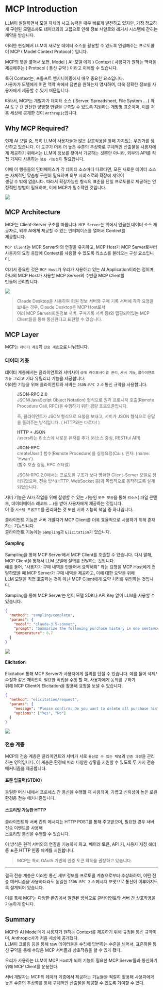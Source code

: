 # MCP Introduction

LLM이 발달하면서 모델 자체의 사고 능력은 매우 빠르게 발전하고 있지만, 가장 정교하게 구현된 모델조차도 데이터와의 고립으로 인해 정보 사일로와 레거시 시스템에 갇히는 제약을 받습니다.  

이러한 현실에서 LLM이 새로운 데이터 소스를 활용할 수 있도록 연결해주는 프로토콜이 MCP ( Model Context Protocol ) 입니다.  

MCP의 뜻을 풀어서 보면, Model ( AI-모델 에게 ) Context ( 사용자가 원하는 맥락을 제공해주는 ) Protocol ( 통신 규약 ) 이라고 이해할 수 있습니다.  

특히 Context는, 프롬프트 엔지니어링에서 매우 중요한 요소입니다.  
사용자가 모델에게 어떤 맥락 속에서 답변을 원하는지 명시하여, 더욱 정확한 정보를 사용자에게 제공할 수 있기 때문입니다.  

따라서, MCP는 개발자가 데이터 소스 ( Server, Spreadsheet, File System ... ) 와 AI 도구 간 안전한 양방향 연결을 구축할 수 있도록 지원하는 개방형 표준이며, 이를 처음 세상에 공개한 것이 `Anthropic`입니다.

## Why MCP Required?

현재 AI 모델 중, 특히 LLM이 사용자들과 많은 상호작용을 통해 가치있는 무언가를 생산하고 있습니다. 이 도구가 더욱 더 높은 수준의 추상화로 구체적인 산출물을 사용자에게 제공하기 위해서는 LLM이 정보를 찾아서 가공하는 것뿐만 아니라, 외부의 API를 직접 가져다 사용하는 `행동 가능성`이 필요합니다.  

이때 이 행동들의 인터페이스가 각 데이터 소스마다 다르다면, 모든 새로운 데이터 소스는 자체적인 맞춤형 구현이 필요하며 외부 서비스로의 확장에 제약이  
생길 수 밖에 없습니다. 따라서 확장가능한 형식의 표준을 단일 프로토콜로 제공하는 안정적인 방법이 필요하며, 이에 MCP가 필수적인 것입니다.

![](./assets/images/mcp_intro.png)

## MCP Architecture

MCP는 Client-Server 구조를 따릅니다. `MCP Server`는 위에서 언급한 데이터 소스 제공자로, 외부 AI에게 제공할 수 있는 인터페이스를 열어서 Context를  
제공합니다.  

`MCP Client`는 MCP Server와의 연결을 유지하고, MCP Host가 MCP Server로부터 사용자의 요청 응답에 Context를 사용할 수 있도록 리소스를 불러오는 구성 요소입니다.  

여기서 중요한 것은 `MCP Host`가 우리가 사용하고 있는 AI Application이라는 점이며, 하나의 MCP Host가 사용할 MCP Server의 수만큼 MCP Client를  
만들어 관리합니다.

![](./assets/images/mcp_client_server.png)

> Claude Desktop을 사용하여 회원 정보 서버와 구매 기록 서버에 각각 요청을 보내는 경우, Claude Desktop은 MCP Host로서  
> 여러 MCP Server(회원정보 서버, 구매기록 서버 등)와 맵핑되어있는 MCP Client들을 통해 통신한다고 표현할 수 있습니다.

## MCP Layer

MCP는 `데이터 계층`과 `전송 계층`으로 나눠집니다.

### 데이터 계층
데이터 계층에서는 클라이언트와 서버사이 `상태 라이프사이클 관리`, `서버 기능`, `클라이언트 기능` 그리고 기타 유틸리티 기능을 제공합니다.  
이러한 기능을 위해 클라이언트와 서버는 `JSON-RPC 2.0` 통신 규약을 사용합니다.  

> **JSON-RPC 2.0**  
> JSON(JavaScript Object Notation) 형식으로 원격 프로시저 호출(Remote Procedure Call, RPC)을 수행하기 위한 경량 프로토콜입니다.  
> 
> 즉, 클라이언트가 JSON 형식으로 요청을 보내고, 서버가 JSON 형식으로 응답을 돌려주는 방식입니다. ( HTTP와는 다르다! )  
> 
> **HTTP + JSON**  
> /users라는 리소스에 새로운 유저를 추가
> (리소스 중심, RESTful API)
>
> **JSON-RPC**  
> createUser() 함수(Remote Procedure)를 실행요청(Call). 인자: {name: 'Hwan'}  
> (함수 호출 중심, RPC 스타일)
> 
> JSON-RPC 2.0에서는 프로토콜 구조가 보다 명확한 Client–Server 모델로 정리되었으며, 전송 방식(HTTP, WebSocket 등)과 독립적으로 동작하도록 설계되었습니다.

서버 기능은 AI가 작업을 위해 실행할 수 있는 기능인 `도구 모음`을 통해 `리소스`( 파일 콘텐츠, 데이터베이스 레코드 ...)를 받아 사용자에게 제공하는 것입니다.   
이 중 `시스템 프롬프트`를 관리하는 것 또한 서버 기능의 핵심 중 하나입니다.  

클라이언트 기능은 서버 개발자가 MCP Client를 더욱 효율적으로 사용하기 위해 존재하는 기능입니다.  
클라이언트 기능에는 `Sampling`과 `Elicitation`가 있습니다.  

#### Sampling

Sampling을 통해 MCP Server에서 MCP Client를 호출할 수 있습니다. 다시 말해, MCP Client을 통해서 LLM 모델에 질의를 전달하는 것입니다.  
예를 들어, "사용자가 구매 내역을 만들어서 요약해줘" 라는 요청을 MCP Host에게 전달하였을 때 MCP Server가 구매 내역을 제공하고, 이에 대한 요약을 위해  
LLM 모델을 직접 호출하는 것이 아닌 MCP Client에게 요약 처리를 위임하는 것입니다.  

Sampling을 통해 MCP Server는 언어 모델 SDK나 API Key 없이 LLM을 사용할 수 있습니다.  

```json
{
  "method": "sampling/complete",
  "params": {
    "model": "claude-3.5-sonnet",
    "prompt": "Summarize the following purchase history in one sentence:",
    "temperature": 0.7
  }
}
```

![](./assets/images/mcp_sampling.png)

#### Elicitation

Elicitation 통해 MCP Server가 사용자에게 질의를 던질 수 있습니다. 예를 들어 삭제/수정과 같은 재확인이 필요한 작업을 수행 할 때, 사용자에게 동의를 구하기  
위해 MCP Client에 Elicitation을 활용해 요청을 보낼 수 있습니다.  

```json
{
  "method": "elicitation/request",
  "params": {
    "message": "Please confirm: Do you want to delete all purchase history?",
    "options": ["Yes", "No"]
  }
}
```

![](./assets/images/mcp_elicitation.png)

### 전송 계층

MCP의 전송 계층은 클라이언트와 서버가 서로 `통신할 수 있는 채널`과 `인증 과정`을 관리하는 영역입니다.
이 계층은 환경에 따라 다양한 상황을 지원할 수 있도록 두 가지 전송 메커니즘을 제공합니다.

#### 표준 입출력(STDIO)

동일한 머신 내에서 프로세스 간 통신을 수행할 때 사용되며, 가볍고 신뢰성이 높은 로컬 환경용 전송 메커니즘입니다.

#### 스트리밍 가능한 HTTP

클라이언트와 서버 간의 메시지는 HTTP POST를 통해 주고받으며, 필요한 경우 서버 전송 이벤트를 사용해  
스트리밍 통신을 수행할 수 있습니다.  

이 방식은 원격 서버와의 연결을 가능하게 하고, 베어러 토큰, API 키, 사용자 지정 헤더 등 표준 HTTP 인증 체계를 지원합니다.

> MCP는 특히 OAuth 기반의 인증 토큰 획득을 권장하고 있습니다.

---

결국 전송 계층은 이러한 통신 세부 정보를 프로토콜 계층으로부터 추상화하여, 어떤 전송 메커니즘을 사용하더라도 동일한 `JSON-RPC 2.0` 메시지 포맷으로 통신이 이루어지도록 설계되어 있습니다.  

이를 통해 MCP는 다양한 환경에서 일관된 방식으로 클라이언트와 서버 간 상호작용을 가능하게 합니다.

## Summary

MCP란 AI Model에게 사용자가 원하는 Context를 제공하기 위해 규정된 통신 규약이며, Anthropic사가 처음 세상에 공개했다.  
LLM이 크롤링 등을 통해 raw 데이터들을 수집해 답변하는 수준을 넘어서, 표준화된 통신 규약을 통해 수많은 MCP 서버들과 상호작용을 할 수 있게 됐다.  

우리가 사용하는 LLM이 MCP Host가 되어 기능이 필요한 MCP Server들과 통신하기 위해 MCP Client를 운용한다.  

서버 개발자는 MCP의 데이터 계층에서 제공하는 기능들을 적절히 활용해 사용자에게 높은 수준의 추상화를 통해 구체적인 산출물을 제공할 수 있도록 기여할 수 있다. 